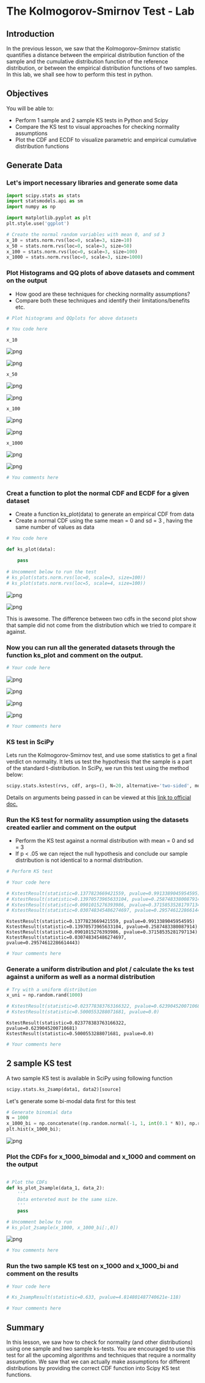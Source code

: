 
# The Kolmogorov-Smirnov Test - Lab

## Introduction
In the previous lesson, we saw that the Kolmogorov–Smirnov statistic quantifies a distance between the empirical distribution function of the sample and the cumulative distribution function of the reference distribution, or between the empirical distribution functions of two samples. In this lab, we shall see how to perform this test in python. 

## Objectives

You will be able to:
* Perform 1 sample and 2 sample KS tests in Python and Scipy
* Compare the KS test to visual approaches for checking normality assumptions
* Plot the CDF and ECDF to visualize parametric and empirical cumulative distribution functions

## Generate Data

### Let's import necessary libraries and generate some data 


```python
import scipy.stats as stats
import statsmodels.api as sm
import numpy as np

import matplotlib.pyplot as plt
plt.style.use('ggplot')

# Create the normal random variables with mean 0, and sd 3
x_10 = stats.norm.rvs(loc=0, scale=3, size=10)
x_50 = stats.norm.rvs(loc=0, scale=3, size=50)
x_100 = stats.norm.rvs(loc=0, scale=3, size=100)
x_1000 = stats.norm.rvs(loc=0, scale=3, size=1000)
```

### Plot Histograms and QQ plots of above datasets and comment on the output 

- How good are these techniques for checking normality assumptions?
- Compare both these techniques and identify their limitations/benefits etc. 



```python
# Plot histograms and QQplots for above datasets

# You code here
```

    x_10



![png](index_files/index_5_1.png)



![png](index_files/index_5_2.png)


    x_50



![png](index_files/index_5_4.png)



![png](index_files/index_5_5.png)


    x_100



![png](index_files/index_5_7.png)



![png](index_files/index_5_8.png)


    x_1000



![png](index_files/index_5_10.png)



![png](index_files/index_5_11.png)



```python
# You comments here 
```

### Creat a function to plot the normal CDF and ECDF for a given dataset
- Create a function ks_plot(data) to generate an empirical CDF from data
- Create a normal CDF using the same mean = 0 and sd = 3 , having the same number of values as data


```python
# You code here 

def ks_plot(data):

    pass
    
# Uncomment below to run the test
# ks_plot(stats.norm.rvs(loc=0, scale=3, size=100)) 
# ks_plot(stats.norm.rvs(loc=5, scale=4, size=100))

```


![png](index_files/index_8_0.png)



![png](index_files/index_8_1.png)


This is awesome. The difference between two cdfs in the second plot show that sample did not come from the distribution which we tried to compare it against. 

### Now you can run all the generated datasets through the function ks_plot and comment on the output.


```python
# Your code here 
```


![png](index_files/index_10_0.png)



![png](index_files/index_10_1.png)



![png](index_files/index_10_2.png)



![png](index_files/index_10_3.png)



```python
# Your comments here 

```

### KS test in SciPy

Lets run the Kolmogorov-Smirnov test, and use some statistics to get a final verdict on normality. It lets us test the hypothesis that the sample is a part of the standard t-distribution. In SciPy, we run this test using the method below:

```python
scipy.stats.kstest(rvs, cdf, args=(), N=20, alternative='two-sided', mode='approx')
```
Details on arguments being passed in can be viewed at this [link to official doc.](https://docs.scipy.org/doc/scipy-0.14.0/reference/generated/scipy.stats.kstest.html)


### Run the KS test for normality assumption using the datasets created earlier and comment on the output
- Perform the KS test against a normal distribution with mean = 0 and sd = 3
- If p < .05 we can reject the null hypothesis and conclude our sample distribution is not identical to a normal distribution.


```python
# Perform KS test 

# Your code here 

# KstestResult(statistic=0.1377823669421559, pvalue=0.9913389045954595)
# KstestResult(statistic=0.13970573965633104, pvalue=0.2587483380087914)
# KstestResult(statistic=0.0901015276393986, pvalue=0.37158535281797134)
# KstestResult(statistic=0.030748345486274697, pvalue=0.29574612286614443)
```

    KstestResult(statistic=0.1377823669421559, pvalue=0.9913389045954595)
    KstestResult(statistic=0.13970573965633104, pvalue=0.2587483380087914)
    KstestResult(statistic=0.0901015276393986, pvalue=0.37158535281797134)
    KstestResult(statistic=0.030748345486274697, pvalue=0.29574612286614443)



```python
# Your comments here 

```


### Generate a uniform distribution and plot / calculate the ks test against a uniform as well as a normal distribution


```python
# Try with a uniform distribution
x_uni = np.random.rand(1000)

# KstestResult(statistic=0.023778383763166322, pvalue=0.6239045200710681)
# KstestResult(statistic=0.5000553288071681, pvalue=0.0)
```

    KstestResult(statistic=0.023778383763166322, pvalue=0.6239045200710681)
    KstestResult(statistic=0.5000553288071681, pvalue=0.0)



```python
# Your comments here 

```

## 2 sample KS test
A two sample KS test is available in SciPy using following function
```python 
scipy.stats.ks_2samp(data1, data2)[source]
```

Let's generate some bi-modal data first for this test 


```python
# Generate binomial data
N = 1000
x_1000_bi = np.concatenate((np.random.normal(-1, 1, int(0.1 * N)), np.random.normal(5, 1, int(0.4 * N))))[:, np.newaxis]
plt.hist(x_1000_bi);
```


![png](index_files/index_21_0.png)


### Plot the CDFs for x_1000_bimodal and x_1000 and comment on the output 


```python

# Plot the CDFs
def ks_plot_2sample(data_1, data_2):
    '''
    Data entereted must be the same size.
    '''
    pass

# Uncomment below to run
# ks_plot_2sample(x_1000, x_1000_bi[:,0])

```


![png](index_files/index_23_0.png)



```python
# You comments here 

```

### Run the two sample KS test on x_1000 and x_1000_bi and comment on the results


```python
# Your code here

# Ks_2sampResult(statistic=0.633, pvalue=4.814801487740621e-118)
```


```python
# Your comments here 


```

## Summary

In this lesson, we saw how to check for normality (and other distributions) using one sample and two sample ks-tests. You are encouraged to use this test for all the upcoming algorithms and techniques that require a normality assumption. We saw that we can actually make assumptions for different distributions by providing the correct CDF function into Scipy KS test functions. 
